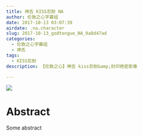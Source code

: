 ```yaml
---
title: 神舌 KISS忍耐 NA
author: 伦敦之心字幕组
date: 2017-10-13 03:07:39
airdate: .na.character
slug: 2017-10-13_godtongue_NA_0a8d47ad
categories:
  - 伦敦之心字幕组
  - 神舌
tags:
  - KISS忍耐
description: 【伦敦之心】神舌 kiss忍耐&amp;封印绝密影像

---
```

![](/img/gakki.jpg)
# Abstract
Some abstract
